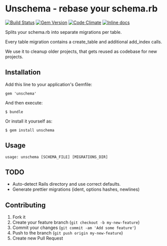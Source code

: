 # Unschema - rebase your schema.rb

[![Build Status](http://img.shields.io/travis/neopoly/unschema.svg?branch=master)](https://travis-ci.org/neopoly/unschema) [![Gem Version](http://img.shields.io/gem/v/unschema.svg)](https://rubygems.org/gems/unschema) [![Code Climate](http://img.shields.io/codeclimate/github/neopoly/unschema.svg)](https://codeclimate.com/github/neopoly/unschema) [![Inline docs](http://inch-ci.org/github/neopoly/unschema.svg?branch=master)](http://inch-ci.org/github/neopoly/unschema)

Splits your schema.rb into separate migrations per table.

Every table migration contains a create_table and additional add_index calls.

We use it to cleanup older projects, that gets reused as codebase for new projects.

## Installation

Add this line to your application's Gemfile:

    gem 'unschema'

And then execute:

    $ bundle

Or install it yourself as:

    $ gem install unschema

## Usage

    usage: unschema [SCHEMA_FILE] [MIGRATIONS_DIR]

## TODO

* Auto-detect Rails directory and use correct defaults.
* Generate prettier migrations (ident, options hashes, newlines)

## Contributing

1. Fork it
2. Create your feature branch (`git checkout -b my-new-feature`)
3. Commit your changes (`git commit -am 'Add some feature'`)
4. Push to the branch (`git push origin my-new-feature`)
5. Create new Pull Request

